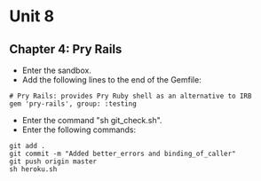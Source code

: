 # Unit 8
## Chapter 4: Pry Rails
* Enter the sandbox.
* Add the following lines to the end of the Gemfile:
```
# Pry Rails: provides Pry Ruby shell as an alternative to IRB
gem 'pry-rails', group: :testing
```
* Enter the command "sh git_check.sh".
* Enter the following commands:
```
git add .
git commit -m "Added better_errors and binding_of_caller"
git push origin master
sh heroku.sh
```
